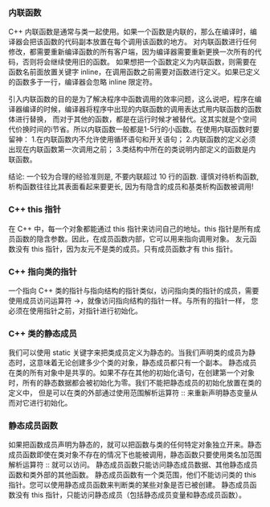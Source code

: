### 内联函数 ###
C++ 内联函数是通常与类一起使用。如果一个函数是内联的，那么在编译时，编译器会把该函数的代码副本放置在每个调用该函数的地方。
对内联函数进行任何修改，都需要重新编译函数的所有客户端，因为编译器需要重新更换一次所有的代码，否则将会继续使用旧的函数。
如果想把一个函数定义为内联函数，则需要在函数名前面放置关键字 inline，在调用函数之前需要对函数进行定义。如果已定义的函数多于一行，编译器会忽略 inline 限定符。

引入内联函数的目的是为了解决程序中函数调用的效率问题，这么说吧，程序在编译器编译的时候，编译器将程序中出现的内联函数的调用表达式用内联函数的函数体进行替换，
而对于其他的函数，都是在运行时候才被替代。这其实就是个空间代价换时间的i节省。所以内联函数一般都是1-5行的小函数。在使用内联函数时要留神：
1.在内联函数内不允许使用循环语句和开关语句；
2.内联函数的定义必须出现在内联函数第一次调用之前；
3.类结构中所在的类说明内部定义的函数是内联函数。

结论: 一个较为合理的经验准则是, 不要内联超过 10 行的函数. 谨慎对待析构函数, 析构函数往往比其表面看起来要更长, 因为有隐含的成员和基类析构函数被调用!


### C++ this 指针 ###
在 C++ 中，每一个对象都能通过 this 指针来访问自己的地址。this 指针是所有成员函数的隐含参数。因此，在成员函数内部，它可以用来指向调用对象。
友元函数没有 this 指针，因为友元不是类的成员。只有成员函数才有 this 指针。

### C++ 指向类的指针 ###
一个指向 C++ 类的指针与指向结构的指针类似，访问指向类的指针的成员，需要使用成员访问运算符 ->，就像访问指向结构的指针一样。与所有的指针一样，
您必须在使用指针之前，对指针进行初始化。

### C++ 类的静态成员 ###
我们可以使用 static 关键字来把类成员定义为静态的。当我们声明类的成员为静态时，这意味着无论创建多少个类的对象，静态成员都只有一个副本。
静态成员在类的所有对象中是共享的。如果不存在其他的初始化语句，在创建第一个对象时，所有的静态数据都会被初始化为零。我们不能把静态成员的初始化放置在类的定义中，
但是可以在类的外部通过使用范围解析运算符 :: 来重新声明静态变量从而对它进行初始化。

### 静态成员函数 ###
如果把函数成员声明为静态的，就可以把函数与类的任何特定对象独立开来。静态成员函数即使在类对象不存在的情况下也能被调用，静态函数只要使用类名加范围解析运算符 :: 就可以访问。
静态成员函数只能访问静态成员数据、其他静态成员函数和类外部的其他函数。
静态成员函数有一个类范围，他们不能访问类的 this 指针。您可以使用静态成员函数来判断类的某些对象是否已被创建。
静态成员函数没有 this 指针，只能访问静态成员（包括静态成员变量和静态成员函数）。

